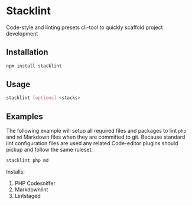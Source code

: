 # Stacklint

Code-style and linting presets cli-tool to quickly scaffold project development

## Installation

```sh
npm install stacklint
```

## Usage

```sh
stacklint [options] <stacks>
```

## Examples

The following example will setup all required files and packages to lint `php` and `md` Markdown files when they are committed to git. Because standard lint configuration files are used any related Code-editor plugins should pickup and follow the same ruleset.

```sh
stacklint php md
```

Installs:

1. PHP Codesniffer
1. Markdownlint
1. Lintstaged
